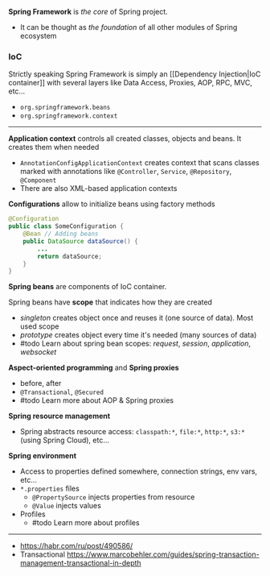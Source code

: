 **Spring Framework** is *the core* of Spring project. 

- It can be thought as *the foundation* of all other modules of Spring ecosystem

### IoC

Strictly speaking Spring Framework is simply an [[Dependency Injection|IoC container]] with several layers like Data Access, Proxies, AOP, RPC, MVC, etc...
- `org.springframework.beans`
- `org.springframework.context`



---

**Application context** controls all created classes, objects and beans. It creates them when needed

- `AnnotationConfigApplicationContext` creates context that scans classes marked with annotations like `@Controller`, `Service`, `@Repository`, `@Component`
- There are also XML-based application contexts

**Configurations** allow to initialize beans using factory methods

```java
@Configuration
public class SomeConfiguration {
	@Bean // Adding beans
	public DataSource dataSource() {
		...
		return dataSource;
	}
}
```

**Spring beans** are components of IoC container.

Spring beans have **scope** that indicates how they are created

- *singleton* creates object once and reuses it (one source of data). Most used scope
- *prototype* creates object every time it's needed (many sources of data)
- #todo Learn about spring bean scopes: *request*, *session*, *application*, *websocket*


**Aspect-oriented programming** and **Spring proxies**

- before, after
- `@Transactional`, `@Secured`
- #todo Learn more about AOP & Spring proxies

**Spring resource management**

-  Spring abstracts resource access: `classpath:*`, `file:*`, `http:*`, `s3:*` (using Spring Cloud), etc...

**Spring environment**

- Access to properties defined somewhere, connection strings, env vars, etc...
- `*.properties` files
	- `@PropertySource` injects properties from resource
	- `@Value` injects values
- Profiles
	- #todo Learn more about profiles

---

- https://habr.com/ru/post/490586/
- Transactional https://www.marcobehler.com/guides/spring-transaction-management-transactional-in-depth